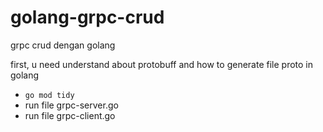 # golang-grpc-crud
grpc crud dengan golang

first, u need understand about protobuff and how to generate file proto in golang

- `go mod tidy`
- run file grpc-server.go
- run file grpc-client.go
